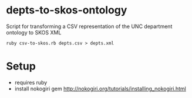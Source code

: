 depts-to-skos-ontology
======================

Script for transforming a CSV representation of the UNC department ontology to SKOS XML

	ruby csv-to-skos.rb depts.csv > depts.xml

Setup
=====
 + requires ruby
 + install nokogiri gem http://nokogiri.org/tutorials/installing_nokogiri.html
 